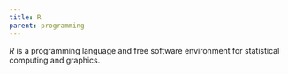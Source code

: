 ```yaml
---
title: R
parent: programming
---
```


<dfn>R</dfn> is a programming language and free software environment for statistical computing and graphics.
